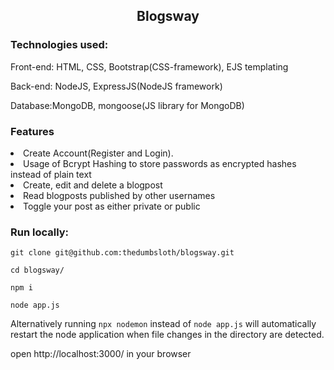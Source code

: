 
<h2 style="text-align:center">Blogsway</h2>
<h3>Technologies used:</h3>
<p>
    Front-end: HTML, CSS, Bootstrap(CSS-framework), EJS templating
</p>
  <p>  Back-end: NodeJS, ExpressJS(NodeJS framework)
</p>
<p>
    Database:MongoDB, mongoose(JS library for MongoDB)
</p>
<h3>Features</h3>
<ul></ul>
<li>Create Account(Register and Login).</li>
<li>Usage of Bcrypt Hashing to store passwords as encrypted hashes instead of plain text</li>
<li>Create, edit and delete  a blogpost</li>
<li>Read blogposts published by other usernames</li>
<li>Toggle your post as either private or public</li>

<h3>Run locally: </h3>

```
git clone git@github.com:thedumbsloth/blogsway.git
```
```
cd blogsway/
```
```
npm i
```
```
node app.js
```
Alternatively running ```npx nodemon``` instead of ```node app.js``` will  automatically restart the node application when file changes in the directory are detected.

open http://localhost:3000/ in your browser
